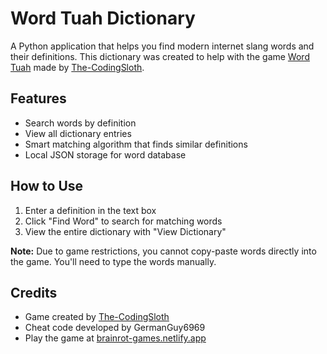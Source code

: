 # Word Tuah Dictionary

A Python application that helps you find modern internet slang words and their definitions. This dictionary was created to help with the game [Word Tuah](https://brainrot-games.netlify.app/) made by [The-CodingSloth](https://github.com/The-CodingSloth/brainrot-games).

## Features

- Search words by definition
- View all dictionary entries
- Smart matching algorithm that finds similar definitions
- Local JSON storage for word database

## How to Use

1. Enter a definition in the text box
2. Click "Find Word" to search for matching words
3. View the entire dictionary with "View Dictionary"

**Note:** Due to game restrictions, you cannot copy-paste words directly into the game. You'll need to type the words manually.

## Credits

- Game created by [The-CodingSloth](https://github.com/The-CodingSloth/brainrot-games)
- Cheat code developed by GermanGuy6969
- Play the game at [brainrot-games.netlify.app](https://brainrot-games.netlify.app/)
